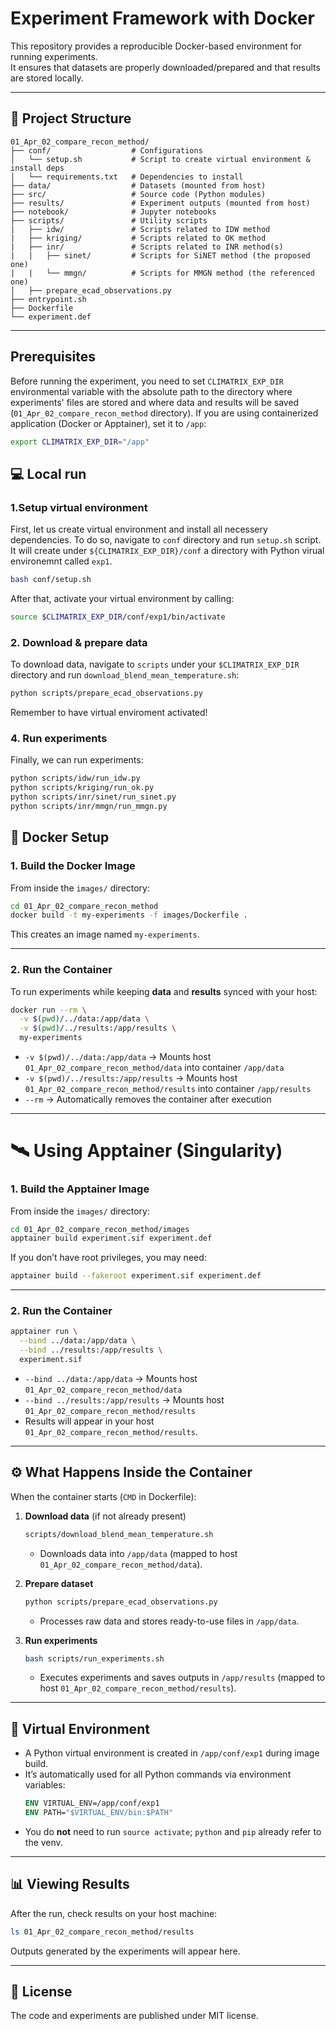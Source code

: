 # Experiment Framework with Docker
This repository provides a reproducible Docker-based environment for running experiments.  
It ensures that datasets are properly downloaded/prepared and that results are stored locally.

---

## 📂 Project Structure

```
01_Apr_02_compare_recon_method/
├── conf/                  # Configurations 
│   └── setup.sh           # Script to create virtual environment & install deps
│   └── requirements.txt   # Dependencies to install
├── data/                  # Datasets (mounted from host)
├── src/                   # Source code (Python modules)
├── results/               # Experiment outputs (mounted from host)
├── notebook/              # Jupyter notebooks
├── scripts/               # Utility scripts
|   ├── idw/               # Scripts related to IDW method
|   ├── kriging/           # Scripts related to OK method
|   ├── inr/               # Scripts related to INR method(s)
|   |   ├── sinet/         # Scripts for SiNET method (the proposed one)
|   |   └── mmgn/          # Scripts for MMGN method (the referenced one)
│   ├── prepare_ecad_observations.py
├── entrypoint.sh
├── Dockerfile
└── experiment.def
```

---

## Prerequisites
Before running the experiment, you need to set `CLIMATRIX_EXP_DIR` environmental 
variable with the absolute path to the directory where experiments' files are stored 
and where data and results will be saved (`01_Apr_02_compare_recon_method` directory).
If you are using containerized application (Docker or Apptainer), set it to `/app`:

```bash
export CLIMATRIX_EXP_DIR="/app"
```

## 💻 Local run

### 1.Setup virtual environment
First, let us create virtual environment and install all necessery dependencies.
To do so, navigate to `conf` directory and run `setup.sh` script.
It will create under `${CLIMATRIX_EXP_DIR}/conf` a directory with Python virual environemnt called `exp1`.

```bash
bash conf/setup.sh
```

After that, activate your virtual environment by calling:

```bash
source $CLIMATRIX_EXP_DIR/conf/exp1/bin/activate
```

### 2. Download & prepare data
To download data, navigate to `scripts` under your `$CLIMATRIX_EXP_DIR` directory and run `download_blend_mean_temperature.sh`:

```bash
python scripts/prepare_ecad_observations.py
```

Remember to have virtual enviroment activated!

### 4. Run experiments
Finally, we can run experiments:

```bash
python scripts/idw/run_idw.py
python scripts/kriging/run_ok.py
python scripts/inr/sinet/run_sinet.py
python scripts/inr/mmgn/run_mmgn.py
```


## 🐳 Docker Setup

### 1. Build the Docker Image

From inside the `images/` directory:

```bash
cd 01_Apr_02_compare_recon_method
docker build -t my-experiments -f images/Dockerfile .
```

This creates an image named `my-experiments`.

---

### 2. Run the Container

To run experiments while keeping **data** and **results** synced with your host:

```bash
docker run --rm \
  -v $(pwd)/../data:/app/data \
  -v $(pwd)/../results:/app/results \
  my-experiments
```

- `-v $(pwd)/../data:/app/data` → Mounts host `01_Apr_02_compare_recon_method/data` into container `/app/data`  
- `-v $(pwd)/../results:/app/results` → Mounts host `01_Apr_02_compare_recon_method/results` into container `/app/results`  
- `--rm` → Automatically removes the container after execution  

---

# 🛰️ Using Apptainer (Singularity)

### 1. Build the Apptainer Image

From inside the `images/` directory:

```bash
cd 01_Apr_02_compare_recon_method/images
apptainer build experiment.sif experiment.def
```

If you don’t have root privileges, you may need:
```bash
apptainer build --fakeroot experiment.sif experiment.def
```

---

### 2. Run the Container

```bash
apptainer run \
  --bind ../data:/app/data \
  --bind ../results:/app/results \
  experiment.sif
```

- `--bind ../data:/app/data` → Mounts host `01_Apr_02_compare_recon_method/data`  
- `--bind ../results:/app/results` → Mounts host `01_Apr_02_compare_recon_method/results`  
- Results will appear in your host `01_Apr_02_compare_recon_method/results`.

---

## ⚙️ What Happens Inside the Container

When the container starts (`CMD` in Dockerfile):

1. **Download data** (if not already present)  
   ```bash
   scripts/download_blend_mean_temperature.sh
   ```
   - Downloads data into `/app/data` (mapped to host `01_Apr_02_compare_recon_method/data`).

2. **Prepare dataset**  
   ```bash
   python scripts/prepare_ecad_observations.py
   ```
   - Processes raw data and stores ready-to-use files in `/app/data`.

3. **Run experiments**  
   ```bash
   bash scripts/run_experiments.sh
   ```
   - Executes experiments and saves outputs in `/app/results` (mapped to host `01_Apr_02_compare_recon_method/results`).

---

## 📌 Virtual Environment

- A Python virtual environment is created in `/app/conf/exp1` during image build.  
- It’s automatically used for all Python commands via environment variables:
  ```dockerfile
  ENV VIRTUAL_ENV=/app/conf/exp1
  ENV PATH="$VIRTUAL_ENV/bin:$PATH"
  ```
- You do **not** need to run `source activate`; `python` and `pip` already refer to the venv.

---

## 📊 Viewing Results

After the run, check results on your host machine:

```bash
ls 01_Apr_02_compare_recon_method/results
```

Outputs generated by the experiments will appear here.

---

## 📝 License

The code and experiments are published under MIT license.